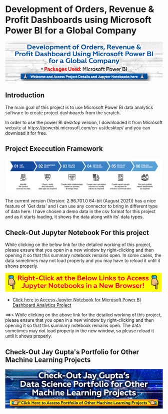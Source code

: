 # Development of Orders, Revenue & Profit Dashboards using Microsoft Power BI for a Global Company

<p align="center">
<img src="https://github.com/jayguptacal/portfolio/blob/main/image/PowerBIDashboard_welcome.jpg">
</p>

## Introduction
<p>The main goal of this project is to use Microsoft Power BI data analytics software to create project dashboards from the scratch.</p>

<p>In order to use the power BI desktop version, I downloaded it from Microsoft website at https://powerbi.microsoft.com/en-us/desktop/ and you can download it for free. </p>

## Project Execcution Framework

<img src="https://github.com/jayguptacal/portfolio/blob/main/image/analyticssteps.jpg" />

The current version (Version: 2.96.701.0 64-bit (August 2021)) has a nice feature of 'Get data' and I can use any connector to bring in different type of data here. I have chosen a demo data in the csv format for this project and as it starts loading, it shows the data along with its' data types.

## Check-Out Jupyter Notebook For this project ##

While clicking on the below link for the detailed working of this project, please ensure that you open in a new window by right-clicking and then opening it so that this summary notebook remains open. In some cases, the data sometimes may not load properly and you may have to reload it until it shows properly.

<img src="https://github.com/jayguptacal/portfolio/blob/main/image/bannerOpenNotebooks.jpg">

* <a href="https://github.com/jayguptacal/RetailAndMarketing/blob/main/powerbianalytics/RevenueAnalysisUsingPowerBI.ipynb">Click here to Access Jupyter Notebook for Microsoft Power BI Dashboard Analytics Project</a>

==>> While clicking on the above link for the detailed working of this project, please ensure that you open in a new window by right-clicking and then opening it so that this summary notebook remains open. The data sometimes may not load properly in the new window, so please reload it until it shows properly.


## Check-Out Jay Gupta's Portfolio for Other Machine Learning Projects ##
<p align="center">
<a href="https://jayguptacal.github.io/portfolio/" target="_blank"><img src="https://github.com/jayguptacal/portfolio/blob/main/image/FullPortfolioBanner.jpg"></a>
</p>
